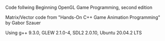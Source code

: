 Code follwing Beginning OpenGL Game Programming, second edition

Matrix/Vector code from "Hands-On C++ Game Animation Programming" by Gabor Szauer

Using g++ 9.3.0, GLEW 2.1.0-4, SDL2 2.0.10, Ubuntu 20.04.2 LTS

